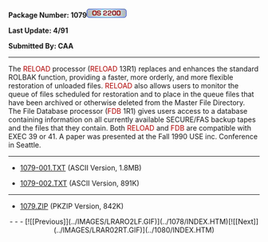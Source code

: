 <x-sas-window top="354" bottom="768" left="56" right="586">



<b>Package Number: 1079![](../IMAGES/OS2200.JPG)</b>


<b>Last Update: 4/91</b>


<b>Submitted By: CAA</b>


&#10;
- - -
The <font color="#AF0000">RELOAD</font> processor (<font color="#AF0000">RELOAD</font> 13R1) replaces and enhances the
standard ROLBAK function, providing a faster, more orderly, and more
flexible restoration of unloaded files.<font color="#AF0000">
RELOAD</font> also allows users to monitor the queue of files
scheduled for restoration and to place in the queue files that have
been archived or otherwise deleted from the Master File Directory.
The File Database processor (<font color="#AF0000">FDB</font> 1R1)
gives users access to a database containing information on all
currently available SECURE/FAS backup tapes and the files that they
contain. Both <font color="#AF0000">RELOAD</font> and <font color="#AF0000">FDB</font> are compatible with EXEC 39 or 41. A paper
was presented at the Fall 1990 USE inc. Conference in Seattle.


&#10;
- - -



   
- [1079-001.TXT](1079-001.TXT)
       (ASCII Version, 1.8MB)
    
    
       
- [1079-002.TXT](1079-002.TXT)
       (ASCII Version, 891K)


&#10;
- - -



   
- [1079.ZIP](1079.ZIP)
       (PKZIP Version, 842K)


<center>
- - -
[![[Previous]](../IMAGES/LRARO2LF.GIF)](../1078/INDEX.HTM)[![[Next]](../IMAGES/LRAR02RT.GIF)](../1080/INDEX.HTM)
</center>


</x-sas-window>